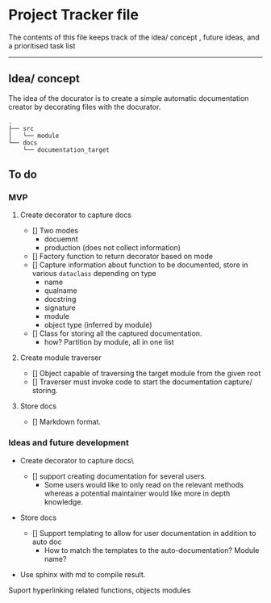# Project Tracker file

The contents of this file keeps track of the idea/ concept , future ideas, and a prioritised task list



---

## Idea/ concept

The idea of the docurator is to create a simple automatic documentation creator by decorating files with the docurator. 

```
.
├── src
│   └── module
└── docs
    └── documentation_target
```


## To do

### MVP

1. Create decorator to capture docs

    - [] Two modes
        - docuemnt
        - production (does not collect information)
    - [] Factory function to return decorator based on mode
    - [] Capture information about function to be documented, store in various `dataclass` depending on type
        -  name
        -  qualname
        -  docstring
        -  signature
        -  module 
        -  object type (inferred by module)
    - [] Class for storing all the captured documentation. 
        - how? Partition by module, all in one list


2. Create module traverser

    - [] Object capable of traversing the target module from the given root
    - [] Traverser must invoke code to start the documentation capture/ storing.


3. Store docs
    
    - [] Markdown format.


### Ideas and future development

* Create decorator to capture docs\
    - [] support creating documentation for several users.
        - Some users would like to only read on the relevant methods whereas a potential maintainer would like more in depth knowledge.

* Store docs
    
    - [] Support templating to allow for user documentation in addition to auto doc
        - How to match the templates to the auto-documentation? Module name?

* Use sphinx with md to compile result. 

Suport hyperlinking related functions, objects modules
